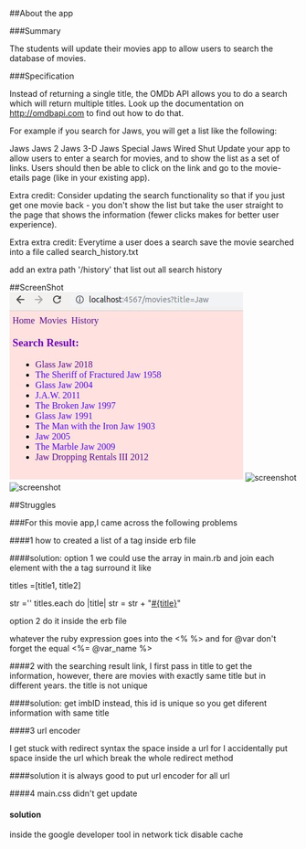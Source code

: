 ##About the app

###Summary

The students will update their movies app to allow users to search the database of movies.

###Specification

Instead of returning a single title, the OMDb API allows you to do a search which will return multiple titles. Look up the documentation on http://omdbapi.com to find out how to do that.

For example if you search for Jaws, you will get a list like the following:

Jaws
Jaws 2
Jaws 3-D
Jaws Special
Jaws Wired Shut
Update your app to allow users to enter a search for movies, and to show the list as a set of links. Users should then be able to click on the link and go to the movie-etails page (like in your existing app).

Extra credit:
Consider updating the search functionality so that if you just get one movie back - you don't show the list but take the user straight to the page that shows the information (fewer clicks makes for better user experience).

Extra extra credit:
Everytime a user does a search save the movie searched into a file called search_history.txt

add an extra path '/history' that list out all search history

##ScreenShot
![screenshot](screenshot1.jpg)
![screenshot](screenshot2.jpg)
![screenshot](screenshot3.jpg)


##Struggles

###For this  movie app,I came across the following problems

####1 how to created a list of a tag inside erb file

####solution:
option 1 we could use the array in main.rb and join each element with the a tag surround it like

titles =[title1, title2]

str =''
titles.each do |title|
  str = str + "<a href="">#{title}</a>"

option 2 do it inside the erb file

whatever the ruby expression goes into the  <% %> and for @var don't forget the equal  <%= @var_name %>

####2 with the searching result link, I first pass in title to get the information, however, there are movies with exactly same title but in different years. the title is not unique 

####solution: get imbID instead, this id is unique so you get diferent information with same title 


####3 url encoder

I get stuck with redirect syntax the space inside a url for I accidentally put space inside the url which break the whole redirect method

####solution
it is always good to put url encoder for all url 

####4 main.css didn't get update
#### solution
inside the google developer tool in network tick disable cache
